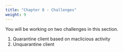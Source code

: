 ```yaml
---
title: "Chapter 8 - Challenges"
weight: 9
---
```


You will be working on two challenges in this section. 

1. Quarantine client based on maclicious activity
2. Unquarantine client
